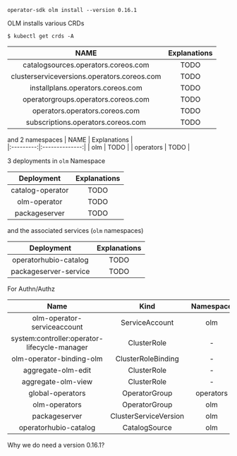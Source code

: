 
```shell
operator-sdk olm install --version 0.16.1
```

OLM installs various CRDs

```shell
$ kubectl get crds -A
```

| NAME      |   Explanations |       
|:---------:|:--------------:|
| catalogsources.operators.coreos.com |           TODO |
| clusterserviceversions.operators.coreos.com |  TODO |
| installplans.operators.coreos.com | TODO |
| operatorgroups.operators.coreos.com | TODO |
| operators.operators.coreos.com | TODO |
| subscriptions.operators.coreos.com | TODO |




and 2 namespaces
| NAME      |   Explanations |       
|:---------:|:--------------:|
| olm  |   TODO |
| operators |    TODO |  


3 deployments in `olm` Namespace

| Deployment       | Explanations |  
|:------------------:|:------:|
| catalog-operator | TODO |
| olm-operator     |  TODO |
| packageserver    | TODO |


and the associated services (`olm` namespaces)

| Deployment             | Explanations |  
|:----------------------:|:------:|
| operatorhubio-catalog  | TODO   |
| packageserver-service  |  TODO  |


For Authn/Authz


| Name                                           |    Kind               |     Namespace | Explanations |   
|:----------------------------------------------:|:---------------------:|:-------------:|:------------:|
| olm-operator-serviceaccount                    | ServiceAccount        |     olm       | TODO         |
| system:controller:operator-lifecycle-manager   | ClusterRole           |      -        | TODO         |
| olm-operator-binding-olm                       | ClusterRoleBinding    |      -        | TODO         |
| aggregate-olm-edit                             | ClusterRole           |      -        | TODO         |
| aggregate-olm-view                             | ClusterRole           |      -        | TODO         |
| global-operators                               | OperatorGroup         |   operators   | TODO         |
| olm-operators                                  | OperatorGroup         |      olm      | TODO         |
| packageserver                                  | ClusterServiceVersion |      olm      | TODO         |
| operatorhubio-catalog                          | CatalogSource         |     olm       | TODO         |


Why we do need a version 0.16.1?

